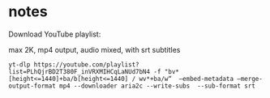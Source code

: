 # notes
Download YouTube playlist:

max 2K, mp4 output, audio mixed, with srt subtitles

`yt-dlp https://youtube.com/playlist?list=PLhQjrBD2T380F_inVRXMIHCqLaNUd7bN4 -f "bv*[height<=1440]+ba/b[height<=1440] / wv*+ba/w“  –embed-metadata –merge-output-format mp4 --downloader aria2c --write-subs  --sub-format srt`
